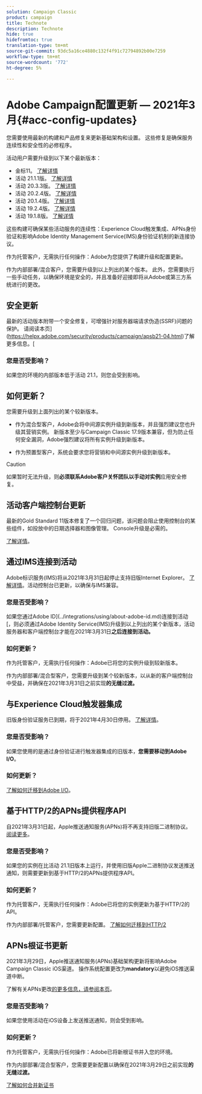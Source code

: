 ```yaml
---
solution: Campaign Classic
product: campaign
title: Technote
description: Technote
hide: true
hidefromtoc: true
translation-type: tm+mt
source-git-commit: 93dc5a16ce4880c132f4f91c72794892b00e7259
workflow-type: tm+mt
source-wordcount: '772'
ht-degree: 5%

---
```



# Adobe Campaign配置更新 — 2021年3月{#acc-config-updates}

您需要使用最新的构建和产品修复来更新基础架构和设置。 这些修复是确保服务连续性和安全性的必修程序。

活动用户需要升级到以下某个最新版本：

* 金标11。 [了解详情](../rn/using/gold-standard.md)
* 活动 21.1.1版。 [了解详情](../rn/using/latest-release.md)
* 活动 20.3.3版。 [了解详情](../rn/using/release--20-3.md)
* 活动 20.2.4版。 [了解详情](../rn/using/release--20-2.md)
* 活动 20.1.4版。 [了解详情](../rn/using/release--20-1.md)
* 活动 19.2.4版。 [了解详情](../rn/using/release--19-2.md)
* 活动 19.1.8版。 [了解详情](../rn/using/release--19-1.md)

这些构建可确保某些活动服务的连续性：Experience Cloud触发集成、APNs身份验证和影响Adobe Identity Management Service(IMS)身份验证机制的新连接协议。

作为托管客户，无需执行任何操作：Adobe为您提供了构建升级和配置更新。

作为内部部署/混合客户，您需要升级到以上列出的某个版本。 此外，您需要执行一些手动任务，以确保环境是安全的，并且准备好迎接即将从Adobe或第三方系统进行的更改。

## 安全更新

最新的活动版本附带一个安全修复，可增强针对服务器端请求伪造(SSRF)问题的保护。 请阅读本页](https://helpx.adobe.com/security/products/campaign/apsb21-04.html)了解更多信息。[

### 您是否受影响？

如果您的环境的内部版本低于活动 21.1，则您会受到影响。

## 如何更新？

您需要升级到上面列出的某个较新版本。

* 作为混合型客户，Adobe会将中间源实例升级到新版本，并且强烈建议您也升级其营销实例。
新版本至少与Campaign Classic 17.9版本兼容，但为防止任何安全漏洞，Adobe强烈建议将所有实例升级到新版本。 

* 作为预置型客户，系统会要求您将营销和中间源实例升级到新版本。

>[!CAUTION]
>
>如果暂时无法升级，则&#x200B;**必须联系Adobe客户关怀团队以手动对实例**&#x200B;应用安全修复。


## 活动客户端控制台更新

最新的Gold Standard 11版本修复了一个回归问题，该问题会阻止使用控制台的某些组件，如投放中的日期选择器和图像管理。 Console升级是必需的。

[了解详情](../rn/using/gold-standard.md)。

## 通过IMS连接到活动

Adobe标识服务(IMS)将从2021年3月31日起停止支持旧版Internet Explorer。 [了解详情](https://helpx.adobe.com/x-productkb/global/update-operating-system-and-browser.html)。活动控制台已更新，以确保与IMS兼容。

### 您是否受影响？

如果您通过Adobe ID](../integrations/using/about-adobe-id.md)连接到活动 [，则必须通过Adobe Identity Service(IMS)升级到以上列出的某个新版本，活动服务器和客户端控制台才能在2021年3月31日&#x200B;**之后连接到活动。**

### 如何更新？

作为托管客户，无需执行任何操作：Adobe已将您的实例升级到较新版本。

作为内部部署/混合型客户，您需要升级到某个较新版本，以从新的客户端控制台中受益，并确保在2021年3月31日之前实现&#x200B;**的无缝过渡。**

## 与Experience Cloud触发器集成

旧版身份验证服务已到期，将于2021年4月30日停用。 [了解详情](https://experienceleaguecommunities.adobe.com/t5/adobe-analytics-discussions/adobe-analytics-legacy-api-end-of-life-notice/td-p/385411)。

### 您是否受影响？

如果您使用的是通过身份验证进行触发器集成的旧版本，**您需要移动到Adobe I/O**。

### 如何更新？

[了解如何迁移到Adobe I/O](../integrations/using/configuring-adobe-io.md)。

## 基于HTTP/2的APNs提供程序API

自2021年3月31日起，Apple推送通知服务(APNs)将不再支持旧版二进制协议。 [阅读更多](https://developer.apple.com/news/?id=c88acm2b)。

### 您是否受影响？

如果您的实例在比活动 21.1旧版本上运行，并使用旧版Apple二进制协议发送推送通知，则需要更新到基于HTTP/2的APNs提供程序API。

### 如何更新？

作为托管客户，无需执行任何操作：Adobe已将您的实例更新为基于HTTP/2的API。

作为内部部署/托管客户，您需要更新配置。 [了解如何迁移到HTTP/2](https://helpx.adobe.com/cn/campaign/kb/migrate-to-apns-http2.html)

## APNs根证书更新

2021年3月29日，Apple推送通知服务(APNs)基础架构更新将影响Adobe Campaign Classic iOS渠道。 操作系统配置更改为&#x200B;**mandatory**&#x200B;以避免iOS推送渠道中断。

了解有关APNs更改[的更多信息，请参阅本页](https://developer.apple.com/news/?id=7gx0a2lp)。

### 您是否受影响？

如果您使用活动在iOS设备上发送推送通知，则会受到影响。

### 如何更新？

作为托管客户，无需执行任何操作：Adobe已将新根证书并入您的环境。

作为内部部署/混合型客户，您需要更新配置以确保在2021年3月29日之前实现&#x200B;**的无缝过渡。**

[了解如何合并新证书](ios-certificate-update.md)
